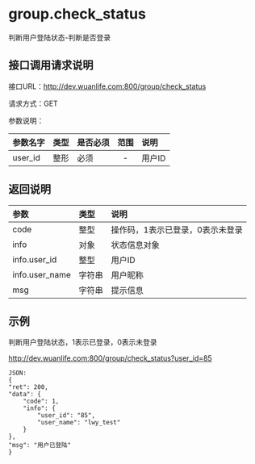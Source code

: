 # group.check_status

判断用户登陆状态-判断是否登录

## 接口调用请求说明

接口URL：http://dev.wuanlife.com:800/group/check_status

请求方式：GET

参数说明：

|参数名字|类型|是否必须|范围|说明|
|:--|:--|:--|:--:|:--|
|user_id|整形|必须|-|用户ID|

## 返回说明

|参数|类型|说明|
|:--|:--|:--|
|code           | 整型 | 操作码，1表示已登录，0表示未登录|
|info           | 对象 | 状态信息对象|
|info.user_id       |  整型 | 用户ID|
|info.user_name |  字符串| 用户昵称|
|msg            | 字符串| 提示信息|

## 示例

判断用户登陆状态，1表示已登录，0表示未登录

http://dev.wuanlife.com:800/group/check_status?user_id=85

    JSON:
    {
    "ret": 200,
    "data": {
        "code": 1,
        "info": {
            "user_id": "85",
            "user_name": "lwy_test"
        }
    },
    "msg": "用户已登陆"
    }
